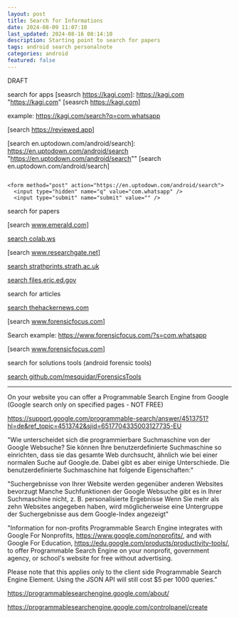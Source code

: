 ```yaml
---
layout: post
title: Search for Informations
date: 2024-08-09 11:07:10
last_updated: 2024-08-16 08:14:10
description: Starting point to search for papers
tags: android search personalnote
categories: android
featured: false
---
```


DRAFT

search for apps
[seasrch https://kagi.com]: https://kagi.com "https://kagi.com"
[seasrch https://kagi.com]

example: https://kagi.com/search?q=com.whatsapp

[search https://reviewed.app]: https://reviewed.app "https://reviewed.app"

[search https://reviewed.app]

[search en.uptodown.com/android/search]: https://en.uptodown.com/android/search "https://en.uptodown.com/android/search""
[search en.uptodown.com/android/search]

```angular2html

<form method="post" action="https://en.uptodown.com/android/search">
  <input type="hidden" name="q" value="com.whatsapp" />
  <input type="submit" name="submit" value="" />
```

search for papers

[search www.emerald.com]: https://www.emerald.com/insight/search?q=WhatsApp "https://www.emerald.com/insight/search?q=WhatsApp"

[search www.emerald.com]

[search colab.ws]: https://colab.ws "https://colab.ws"

[search colab.ws]

[search www.researchgate.net]: https://www.researchgate.net "https://www.researchgate.net"

[search www.researchgate.net]

[search strathprints.strath.ac.uk]: https://strathprints.strath.ac.uk "https://strathprints.strath.ac.uk"

[search strathprints.strath.ac.uk]

[search files.eric.ed.gov]: https://files.eric.ed.gov "https://files.eric.ed.gov"

[search files.eric.ed.gov]

search for articles

[search thehackernews.com]: https://thehackernews.com "https://thehackernews.com"

[search thehackernews.com]

[search www.forensicfocus.com]: https://www.forensicfocus.com "https://www.forensicfocus.com"

[search www.forensicfocus.com]

Search example: https://www.forensicfocus.com/?s=com.whatsapp

[search www.forensicfocus.com]: https://www.forensicfocus.com "https://www.forensicfocus.com"

[search www.forensicfocus.com]

search for solutions tools (android forensic tools)

[search github.com/mesquidar/ForensicsTools]: https://github.com/mesquidar/ForensicsTools "https://github.com/mesquidar/ForensicsTools"

[search github.com/mesquidar/ForensicsTools]

<hr>

On your website you can offer a Programmable Search Engine from Google (Google search only on specified pages - NOT
FREE)

https://support.google.com/programmable-search/answer/4513751?hl=de&ref_topic=4513742&sjid=6517704335003127735-EU

"Wie unterscheidet sich die programmierbare Suchmaschine von der Google Websuche?
Sie können Ihre benutzerdefinierte Suchmaschine so einrichten, dass sie das gesamte Web durchsucht, ähnlich wie bei
einer normalen Suche auf Google.de. Dabei gibt es aber einige Unterschiede. Die benutzerdefinierte Suchmaschine hat
folgende Eigenschaften:"

"Suchergebnisse von Ihrer Website werden gegenüber anderen Websites bevorzugt
Manche Suchfunktionen der Google Websuche gibt es in Ihrer Suchmaschine nicht, z. B. personalisierte Ergebnisse
Wenn Sie mehr als zehn Websites angegeben haben, wird möglicherweise eine Untergruppe der Suchergebnisse aus dem
Google-Index angezeigt"

"Information for non-profits
Programmable Search Engine integrates with Google For Nonprofits, https://www.google.com/nonprofits/, and with Google
For Education, https://edu.google.com/products/productivity-tools/, to offer Programmable Search Engine on your
nonprofit, government agency, or school's website for free without advertising.

Please note that this applies only to the client side Programmable Search Engine Element. Using the JSON API will still
cost $5 per 1000 queries."

https://programmablesearchengine.google.com/about/

https://programmablesearchengine.google.com/controlpanel/create
